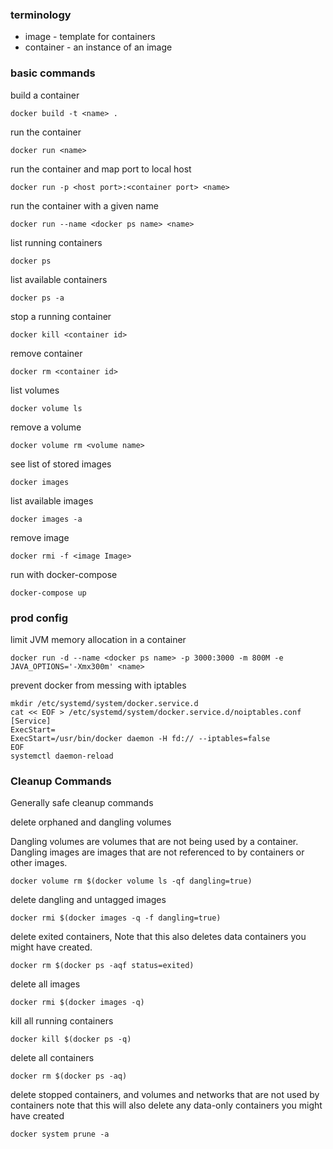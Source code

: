 ### terminology

* image - template for containers
* container - an instance of an image

### basic commands

build a container

    docker build -t <name> .

run the container

    docker run <name>

run the container and map port to local host

    docker run -p <host port>:<container port> <name>

run the container with a given name

    docker run --name <docker ps name> <name>

list running containers

    docker ps
    
list available containers

    docker ps -a
    
stop a running container

    docker kill <container id>
    
remove container

    docker rm <container id>
    
list volumes

    docker volume ls
    
remove a volume

    docker volume rm <volume name>

see list of stored images
    
    docker images
 
list available images

    docker images -a

remove image

    docker rmi -f <image Image>

run with docker-compose

    docker-compose up
   
### prod config

limit JVM memory allocation in a container

    docker run -d --name <docker ps name> -p 3000:3000 -m 800M -e JAVA_OPTIONS='-Xmx300m' <name>


prevent docker from messing with iptables

```
mkdir /etc/systemd/system/docker.service.d
cat << EOF > /etc/systemd/system/docker.service.d/noiptables.conf
[Service]
ExecStart=
ExecStart=/usr/bin/docker daemon -H fd:// --iptables=false
EOF
systemctl daemon-reload
```


### Cleanup Commands

Generally safe cleanup commands

delete orphaned and dangling volumes

Dangling volumes are volumes that are not being used by a container. Dangling images are images that are not referenced to by containers or other images.

    docker volume rm $(docker volume ls -qf dangling=true)
    
delete dangling and untagged images

    docker rmi $(docker images -q -f dangling=true)
    
delete exited containers, Note that this also deletes data containers you might have created.

    docker rm $(docker ps -aqf status=exited)

delete all images

    docker rmi $(docker images -q)

kill all running containers

    docker kill $(docker ps -q)

delete all containers

    docker rm $(docker ps -aq)
    
delete stopped containers, and volumes and networks that are not used by containers
note that this will also delete any data-only containers you might have created

    docker system prune -a
    

    
